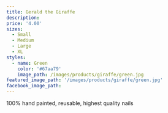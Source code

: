 ```yaml
---
title: Gerald the Giraffe
description:
price: '4.00'
sizes:
  - Small
  - Medium
  - Large
  - XL
styles:
  - name: Green
    color: '#67aa79'
    image_path: /images/products/giraffe/green.jpg
featured_image_path: '/images/products/giraffe/green.jpg'
facebook_image_path:
---
```


100% hand painted, reusable, highest quality nails


